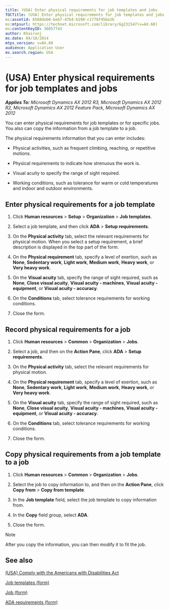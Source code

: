 ```yaml
---
title: (USA) Enter physical requirements for job templates and jobs
TOCTitle: (USA) Enter physical requirements for job templates and jobs
ms:assetid: 6568deb0-beb7-47b4-b198-c1776f456e2b
ms:mtpsurl: https://technet.microsoft.com/library/Gg231547(v=AX.60)
ms:contentKeyID: 36057743
author: Khairunj
ms.date: 04/18/2014
mtps_version: v=AX.60
audience: Application User
ms.search.region: USA
---
```


# (USA) Enter physical requirements for job templates and jobs 


_**Applies To:** Microsoft Dynamics AX 2012 R3, Microsoft Dynamics AX 2012 R2, Microsoft Dynamics AX 2012 Feature Pack, Microsoft Dynamics AX 2012_

You can enter physical requirements for job templates or for specific jobs. You also can copy the information from a job template to a job.

The physical requirements information that you can enter includes:

  - Physical activities, such as frequent climbing, reaching, or repetitive motions.

  - Physical requirements to indicate how strenuous the work is.

  - Visual acuity to specify the range of sight required.

  - Working conditions, such as tolerance for warm or cold temperatures and indoor and outdoor environments.

## Enter physical requirements for a job template

1.  Click **Human resources** \> **Setup** \> **Organization** \> **Job templates**.

2.  Select a job template, and then click **ADA** \> **Setup requirements**.

3.  On the **Physical activity** tab, select the relevant requirements for physical motion. When you select a setup requirement, a brief description is displayed in the top part of the form.

4.  On the **Physical requirement** tab, specify a level of exertion, such as **None**, **Sedentary work**, **Light work**, **Medium work**, **Heavy work**, or **Very heavy work**.

5.  On the **Visual acuity** tab, specify the range of sight required, such as **None**, **Close visual acuity**, **Visual acuity - machines**, **Visual acuity - equipment**, or **Visual acuity - accuracy**.

6.  On the **Conditions** tab, select tolerance requirements for working conditions.

7.  Close the form.

## Record physical requirements for a job

1.  Click **Human resources** \> **Common** \> **Organization** \> **Jobs**.

2.  Select a job, and then on the **Action Pane**, click **ADA** \> **Setup requirements**.

3.  On the **Physical activity** tab, select the relevant requirements for physical motion.

4.  On the **Physical requirement** tab, specify a level of exertion, such as **None**, **Sedentary work**, **Light work**, **Medium work**, **Heavy work**, or **Very heavy work**.

5.  On the **Visual acuity** tab, specify the range of sight required, such as **None**, **Close visual acuity**, **Visual acuity - machines**, **Visual acuity - equipment**, or **Visual acuity - accuracy**.

6.  On the **Conditions** tab, select tolerance requirements for working conditions.

7.  Close the form.

## Copy physical requirements from a job template to a job

1.  Click **Human resources** \> **Common** \> **Organization** \> **Jobs**.

2.  Select the job to copy information to, and then on the **Action Pane**, click **Copy from** \> **Copy from template**.

3.  In the **Job template** field, select the job template to copy information from.

4.  In the **Copy** field group, select **ADA**.

5.  Close the form.


> [!NOTE]
> <P>After you copy the information, you can then modify it to fit the job.</P>



## See also

[(USA) Comply with the Americans with Disabilities Act](usa-comply-with-the-americans-with-disabilities-act.md)

[Job templates (form)](https://technet.microsoft.com/library/aa583740\(v=ax.60\))

[Job (form)](https://technet.microsoft.com/library/hh209557\(v=ax.60\))

[ADA requirements (form)](https://technet.microsoft.com/library/hh802992\(v=ax.60\))

  


